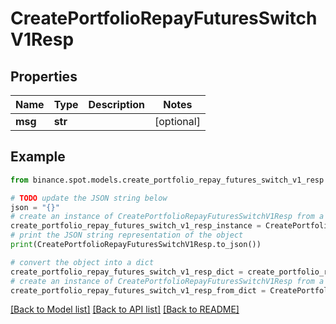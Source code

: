 # CreatePortfolioRepayFuturesSwitchV1Resp


## Properties

Name | Type | Description | Notes
------------ | ------------- | ------------- | -------------
**msg** | **str** |  | [optional] 

## Example

```python
from binance.spot.models.create_portfolio_repay_futures_switch_v1_resp import CreatePortfolioRepayFuturesSwitchV1Resp

# TODO update the JSON string below
json = "{}"
# create an instance of CreatePortfolioRepayFuturesSwitchV1Resp from a JSON string
create_portfolio_repay_futures_switch_v1_resp_instance = CreatePortfolioRepayFuturesSwitchV1Resp.from_json(json)
# print the JSON string representation of the object
print(CreatePortfolioRepayFuturesSwitchV1Resp.to_json())

# convert the object into a dict
create_portfolio_repay_futures_switch_v1_resp_dict = create_portfolio_repay_futures_switch_v1_resp_instance.to_dict()
# create an instance of CreatePortfolioRepayFuturesSwitchV1Resp from a dict
create_portfolio_repay_futures_switch_v1_resp_from_dict = CreatePortfolioRepayFuturesSwitchV1Resp.from_dict(create_portfolio_repay_futures_switch_v1_resp_dict)
```
[[Back to Model list]](../README.md#documentation-for-models) [[Back to API list]](../README.md#documentation-for-api-endpoints) [[Back to README]](../README.md)


